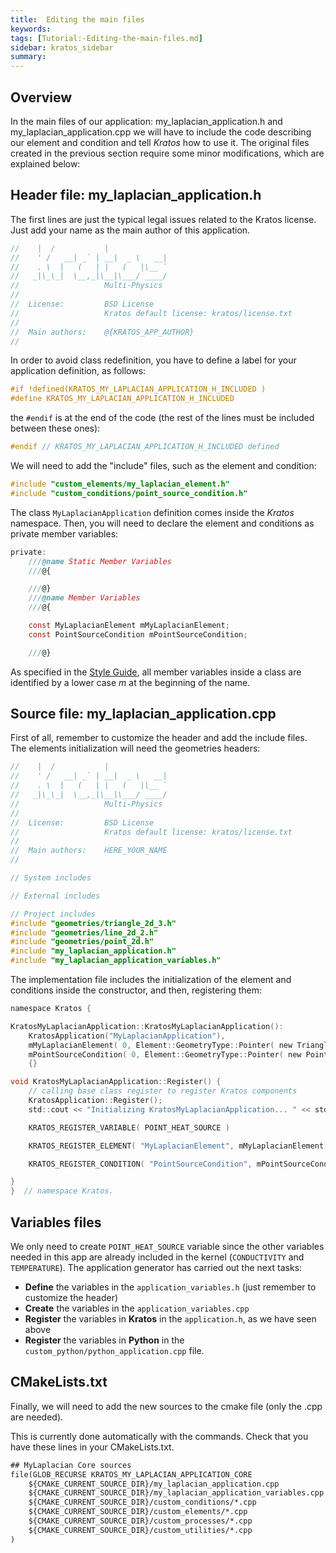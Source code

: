 ```yaml
---
title:  Editing the main files
keywords: 
tags: [Tutorial:-Editing-the-main-files.md]
sidebar: kratos_sidebar
summary: 
---
```


## Overview

In the main files of our application: my_laplacian_application.h and my_laplacian_application.cpp we will have to include the code describing our element and condition and tell _Kratos_ how to use it. The original files created in the previous section require some minor modifications, which are explained below: 

## Header file: my_laplacian_application.h

The first lines are just the typical legal issues related to the Kratos license. Just add your name as the main author of this application.

~~~c
//    |  /           |
//    ' /   __| _` | __|  _ \   __|
//    . \  |   (   | |   (   |\__ `
//   _|\_\_|  \__,_|\__|\___/ ____/
//                   Multi-Physics
//
//  License:		 BSD License
//					 Kratos default license: kratos/license.txt
//
//  Main authors:    @{KRATOS_APP_AUTHOR}
//
~~~

In order to avoid class redefinition, you have to define a label for your application definition, as follows: 

~~~c
#if !defined(KRATOS_MY_LAPLACIAN_APPLICATION_H_INCLUDED )
#define KRATOS_MY_LAPLACIAN_APPLICATION_H_INCLUDED
~~~

the `#endif` is at the end of the code (the rest of the lines must be included between these ones): 

~~~c
#endif // KRATOS_MY_LAPLACIAN_APPLICATION_H_INCLUDED defined
~~~

We will need to add the "include" files, such as the element and condition:

~~~c
#include "custom_elements/my_laplacian_element.h"
#include "custom_conditions/point_source_condition.h"
~~~

The class `MyLaplacianApplication` definition comes inside the _Kratos_ namespace. Then, you will need to declare the element and conditions as private member variables:

~~~c
private:
    ///@name Static Member Variables
    ///@{

    ///@}
    ///@name Member Variables
    ///@{

    const MyLaplacianElement mMyLaplacianElement;
    const PointSourceCondition mPointSourceCondition;

    ///@}
~~~

As specified in the [Style Guide](https://github.com/KratosMultiphysics/Kratos/wiki/Style-Guide#class-members), all member variables inside a class are identified by a lower case _m_ at the beginning of the name.

## Source file: my_laplacian_application.cpp 

First of all, remember to customize the header and add the include files. The elements initialization will need the geometries headers:

~~~c
//    |  /           |
//    ' /   __| _` | __|  _ \   __|
//    . \  |   (   | |   (   |\__ `
//   _|\_\_|  \__,_|\__|\___/ ____/
//                   Multi-Physics
//
//  License:		 BSD License
//					 Kratos default license: kratos/license.txt
//
//  Main authors:    HERE_YOUR_NAME
//

// System includes

// External includes

// Project includes
#include "geometries/triangle_2d_3.h"
#include "geometries/line_2d_2.h"
#include "geometries/point_2d.h"
#include "my_laplacian_application.h"
#include "my_laplacian_application_variables.h"
~~~

The implementation file includes the initialization of the element and conditions inside the constructor, and then, registering them:

~~~c
namespace Kratos {

KratosMyLaplacianApplication::KratosMyLaplacianApplication():
    KratosApplication("MyLaplacianApplication"),
    mMyLaplacianElement( 0, Element::GeometryType::Pointer( new Triangle2D3<Node<3>>( Element::GeometryType::PointsArrayType (3) ) ) ),
    mPointSourceCondition( 0, Element::GeometryType::Pointer( new Point2D  <Node<3>>( Element::GeometryType::PointsArrayType (1) ) ) )
    {}

void KratosMyLaplacianApplication::Register() {
    // calling base class register to register Kratos components
    KratosApplication::Register();
    std::cout << "Initializing KratosMyLaplacianApplication... " << std::endl;

    KRATOS_REGISTER_VARIABLE( POINT_HEAT_SOURCE )

    KRATOS_REGISTER_ELEMENT( "MyLaplacianElement", mMyLaplacianElement )

    KRATOS_REGISTER_CONDITION( "PointSourceCondition", mPointSourceCondition )

}
}  // namespace Kratos.
~~~

## Variables files
We only need to create `POINT_HEAT_SOURCE` variable since the other variables needed in this app are already included in the kernel  (`CONDUCTIVITY` and `TEMPERATURE`). The application generator has carried out the next tasks:

* **Define** the variables in the `application_variables.h` (just remember to customize the header)
* **Create** the variables in the `application_variables.cpp`
* **Register** the variables in **Kratos** in the `application.h`, as we have seen above
* **Register** the variables in **Python** in the `custom_python/python_application.cpp` file.


## CMakeLists.txt

Finally, we will need to add the new sources to the cmake file (only the .cpp are needed).


This is currently done automatically with the commands. Check that you have these lines in your CMakeLists.txt. 

~~~txt
## MyLaplacian Core sources
file(GLOB_RECURSE KRATOS_MY_LAPLACIAN_APPLICATION_CORE
    ${CMAKE_CURRENT_SOURCE_DIR}/my_laplacian_application.cpp
    ${CMAKE_CURRENT_SOURCE_DIR}/my_laplacian_application_variables.cpp
    ${CMAKE_CURRENT_SOURCE_DIR}/custom_conditions/*.cpp
    ${CMAKE_CURRENT_SOURCE_DIR}/custom_elements/*.cpp
    ${CMAKE_CURRENT_SOURCE_DIR}/custom_processes/*.cpp
    ${CMAKE_CURRENT_SOURCE_DIR}/custom_utilities/*.cpp
)
~~~